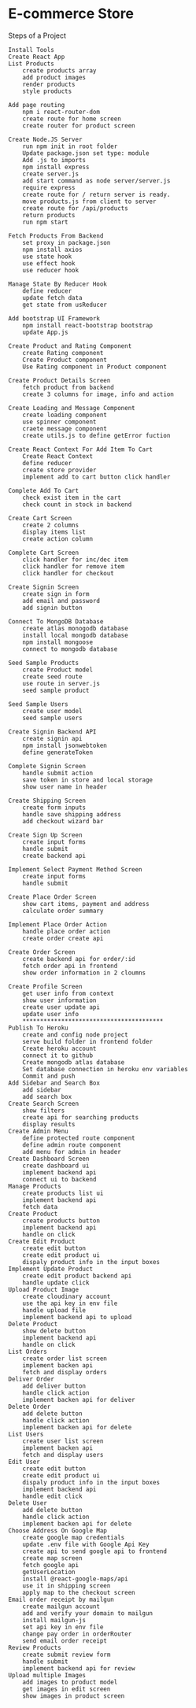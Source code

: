 # E-commerce Store
Steps of a Project


  
    Install Tools
    Create React App
    List Products
        create products array
        add product images
        render products
        style products
        
    Add page routing
        npm i react-router-dom
        create route for home screen
        create router for product screen
        
    Create Node.JS Server
        run npm init in root folder
        Update package.json set type: module
        Add .js to imports
        npm install express
        create server.js
        add start command as node server/server.js
        require express
        create route for / return server is ready.
        move products.js from client to server
        create route for /api/products
        return products
        run npm start
        
    Fetch Products From Backend
        set proxy in package.json
        npm install axios
        use state hook
        use effect hook
        use reducer hook
        
    Manage State By Reducer Hook
        define reducer
        update fetch data
        get state from usReducer
        
    Add bootstrap UI Framework
        npm install react-bootstrap bootstrap
        update App.js
        
    Create Product and Rating Component
        create Rating component
        Create Product component
        Use Rating component in Product component
        
    Create Product Details Screen
        fetch product from backend
        create 3 columns for image, info and action
        
    Create Loading and Message Component
        create loading component
        use spinner component
        craete message component
        create utils.js to define getError fuction
        
    Create React Context For Add Item To Cart
        Create React Context
        define reducer
        create store provider
        implement add to cart button click handler
        
    Complete Add To Cart
        check exist item in the cart
        check count in stock in backend
        
    Create Cart Screen
        create 2 columns
        display items list
        create action column
        
    Complete Cart Screen
        click handler for inc/dec item
        click handler for remove item
        click handler for checkout
        
    Create Signin Screen
        create sign in form
        add email and password
        add signin button
        
    Connect To MongoDB Database
        create atlas monogodb database
        install local mongodb database
        npm install mongoose
        connect to mongodb database
        
    Seed Sample Products
        create Product model
        create seed route
        use route in server.js
        seed sample product
        
    Seed Sample Users
        create user model
        seed sample users
        
    Create Signin Backend API
        create signin api
        npm install jsonwebtoken
        define generateToken
        
    Complete Signin Screen
        handle submit action
        save token in store and local storage
        show user name in header
        
    Create Shipping Screen
        create form inputs
        handle save shipping address
        add checkout wizard bar
        
    Create Sign Up Screen
        create input forms
        handle submit
        create backend api
        
    Implement Select Payment Method Screen
        create input forms
        handle submit
        
    Create Place Order Screen
        show cart items, payment and address
        calculate order summary
        
    Implement Place Order Action
        handle place order action
        create order create api
        
    Create Order Screen
        create backend api for order/:id
        fetch order api in frontend
        show order information in 2 cloumns
        
    Create Profile Screen
        get user info from context
        show user information
        create user update api
        update user info
        ****************************************
    Publish To Heroku
        create and config node project
        serve build folder in frontend folder
        Create heroku account
        connect it to github
        Create mongodb atlas database
        Set database connection in heroku env variables
        Commit and push
    Add Sidebar and Search Box
        add sidebar
        add search box
    Create Search Screen
        show filters
        create api for searching products
        display results
    Create Admin Menu
        define protected route component
        define admin route component
        add menu for admin in header
    Create Dashboard Screen
        create dashboard ui
        implement backend api
        connect ui to backend
    Manage Products
        create products list ui
        implement backend api
        fetch data
    Create Product
        create products button
        implement backend api
        handle on click
    Create Edit Product
        create edit button
        create edit product ui
        dispaly product info in the input boxes
    Implement Update Product
        create edit product backend api
        handle update click
    Upload Product Image
        create cloudinary account
        use the api key in env file
        handle upload file
        implement backend api to upload
    Delete Product
        show delete button
        implement backend api
        handle on click
    List Orders
        create order list screen
        implement backen api
        fetch and display orders
    Deliver Order
        add deliver button
        handle click action
        implement backen api for deliver
    Delete Order
        add delete button
        handle click action
        implement backen api for delete
    List Users
        create user list screen
        implement backen api
        fetch and display users
    Edit User
        create edit button
        create edit product ui
        dispaly product info in the input boxes
        implement backend api
        handle edit click
    Delete User
        add delete button
        handle click action
        implement backen api for delete
    Choose Address On Google Map
        create google map credentials
        update .env file with Google Api Key
        create api to send google api to frontend
        create map screen
        fetch google api
        getUserLocation
        install @react-google-maps/api
        use it in shipping screen
        apply map to the checkout screen
    Email order receipt by mailgun
        create mailgun account
        add and verify your domain to mailgun
        install mailgun-js
        set api key in env file
        change pay order in orderRouter
        send email order receipt
    Review Products
        create submit review form
        handle submit
        implement backend api for review
    Upload multiple Images
        add images to product model
        get images in edit screen
        show images in product screen




